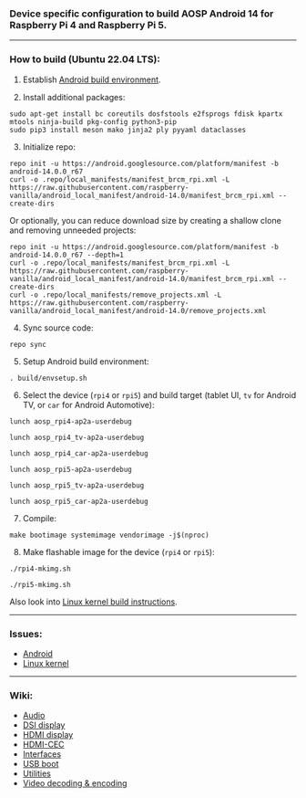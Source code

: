 ### Device specific configuration to build AOSP Android 14 for Raspberry Pi 4 and Raspberry Pi 5.

***

### How to build (Ubuntu 22.04 LTS):

1. Establish [Android build environment](https://source.android.com/docs/setup/start/requirements).

2. Install additional packages:

```
sudo apt-get install bc coreutils dosfstools e2fsprogs fdisk kpartx mtools ninja-build pkg-config python3-pip
sudo pip3 install meson mako jinja2 ply pyyaml dataclasses
```

3. Initialize repo:

```
repo init -u https://android.googlesource.com/platform/manifest -b android-14.0.0_r67
curl -o .repo/local_manifests/manifest_brcm_rpi.xml -L https://raw.githubusercontent.com/raspberry-vanilla/android_local_manifest/android-14.0/manifest_brcm_rpi.xml --create-dirs
```

Or optionally, you can reduce download size by creating a shallow clone and removing unneeded projects:

```
repo init -u https://android.googlesource.com/platform/manifest -b android-14.0.0_r67 --depth=1
curl -o .repo/local_manifests/manifest_brcm_rpi.xml -L https://raw.githubusercontent.com/raspberry-vanilla/android_local_manifest/android-14.0/manifest_brcm_rpi.xml --create-dirs
curl -o .repo/local_manifests/remove_projects.xml -L https://raw.githubusercontent.com/raspberry-vanilla/android_local_manifest/android-14.0/remove_projects.xml
```

4. Sync source code:

```
repo sync
```

5. Setup Android build environment:

```
. build/envsetup.sh
```

6. Select the device (`rpi4` or `rpi5`) and build target (tablet UI, `tv` for Android TV, or `car` for Android Automotive):

```
lunch aosp_rpi4-ap2a-userdebug
```
```
lunch aosp_rpi4_tv-ap2a-userdebug
```
```
lunch aosp_rpi4_car-ap2a-userdebug
```
```
lunch aosp_rpi5-ap2a-userdebug
```
```
lunch aosp_rpi5_tv-ap2a-userdebug
```
```
lunch aosp_rpi5_car-ap2a-userdebug
```

7. Compile:

```
make bootimage systemimage vendorimage -j$(nproc)
```

8. Make flashable image for the device (`rpi4` or `rpi5`):

```
./rpi4-mkimg.sh
```
```
./rpi5-mkimg.sh
```

Also look into [Linux kernel build instructions](https://github.com/raspberry-vanilla/android_kernel_manifest/tree/android-14.0).

***

### Issues:

- [Android](https://github.com/raspberry-vanilla/android_local_manifest/issues)
- [Linux kernel](https://github.com/raspberry-vanilla/android_kernel_manifest/issues)

***

### Wiki:

- [Audio](https://github.com/raspberry-vanilla/android_local_manifest/wiki/Audio)
- [DSI display](https://github.com/raspberry-vanilla/android_local_manifest/wiki/DSI-display)
- [HDMI display](https://github.com/raspberry-vanilla/android_local_manifest/wiki/HDMI-display)
- [HDMI-CEC](https://github.com/raspberry-vanilla/android_local_manifest/wiki/HDMI-CEC)
- [Interfaces](https://github.com/raspberry-vanilla/android_local_manifest/wiki/Interfaces)
- [USB boot](https://github.com/raspberry-vanilla/android_local_manifest/wiki/USB-boot)
- [Utilities](https://github.com/raspberry-vanilla/android_local_manifest/wiki/Utilities)
- [Video decoding & encoding](https://github.com/raspberry-vanilla/android_local_manifest/wiki/Video-decoding-&-encoding)
